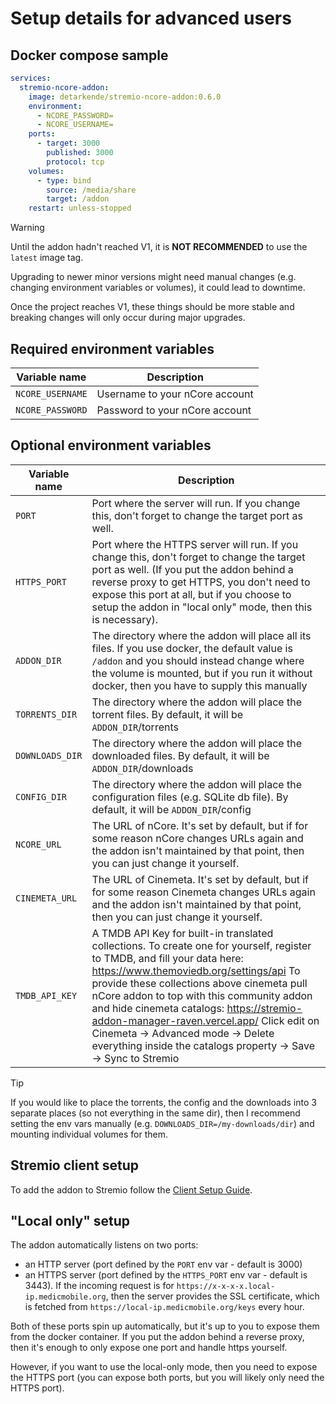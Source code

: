 # Setup details for advanced users

## Docker compose sample

```yaml
services:
  stremio-ncore-addon:
    image: detarkende/stremio-ncore-addon:0.6.0
    environment:
      - NCORE_PASSWORD=
      - NCORE_USERNAME=
    ports:
      - target: 3000
        published: 3000
        protocol: tcp
    volumes:
      - type: bind
        source: /media/share
        target: /addon
    restart: unless-stopped
```

> [!WARNING]
> Until the addon hadn't reached V1, it is **NOT RECOMMENDED** to use the `latest` image tag.
>
> Upgrading to newer minor versions might need manual changes (e.g. changing environment variables or volumes), it could lead to downtime.
>
> Once the project reaches V1, these things should be more stable and breaking changes will only occur during major upgrades.

## Required environment variables

| Variable name    | Description                    |
| ---------------- | ------------------------------ |
| `NCORE_USERNAME` | Username to your nCore account |
| `NCORE_PASSWORD` | Password to your nCore account |

## Optional environment variables

| Variable name   | Description                                                                                                                                                                                                                                                                                                                                                                                                                                                       |
| --------------- |-------------------------------------------------------------------------------------------------------------------------------------------------------------------------------------------------------------------------------------------------------------------------------------------------------------------------------------------------------------------------------------------------------------------------------------------------------------------|
| `PORT`          | Port where the server will run. If you change this, don't forget to change the target port as well.                                                                                                                                                                                                                                                                                                                                                               |
| `HTTPS_PORT`    | Port where the HTTPS server will run. If you change this, don't forget to change the target port as well. (If you put the addon behind a reverse proxy to get HTTPS, you don't need to expose this port at all, but if you choose to setup the addon in "local only" mode, then this is necessary).                                                                                                                                                               |
| `ADDON_DIR`     | The directory where the addon will place all its files. If you use docker, the default value is `/addon` and you should instead change where the volume is mounted, but if you run it without docker, then you have to supply this manually                                                                                                                                                                                                                       |
| `TORRENTS_DIR`  | The directory where the addon will place the torrent files. By default, it will be `ADDON_DIR`/torrents                                                                                                                                                                                                                                                                                                                                                           |
| `DOWNLOADS_DIR` | The directory where the addon will place the downloaded files. By default, it will be `ADDON_DIR`/downloads                                                                                                                                                                                                                                                                                                                                                       |
| `CONFIG_DIR`    | The directory where the addon will place the configuration files (e.g. SQLite db file). By default, it will be `ADDON_DIR`/config                                                                                                                                                                                                                                                                                                                                 |
| `NCORE_URL`     | The URL of nCore. It's set by default, but if for some reason nCore changes URLs again and the addon isn't maintained by that point, then you can just change it yourself.                                                                                                                                                                                                                                                                                        |
| `CINEMETA_URL`  | The URL of Cinemeta. It's set by default, but if for some reason Cinemeta changes URLs again and the addon isn't maintained by that point, then you can just change it yourself.                                                                                                                                                                                                                                                                                  |
| `TMDB_API_KEY`  | A TMDB API Key for built-in translated collections. To create one for yourself, register to TMDB, and fill your data here: https://www.themoviedb.org/settings/api To provide these collections above cinemeta pull nCore addon to top with this community addon and hide cinemeta catalogs: https://stremio-addon-manager-raven.vercel.app/ Click edit on Cinemeta -> Advanced mode -> Delete everything inside the catalogs property -> Save -> Sync to Stremio |

> [!TIP]
> If you would like to place the torrents, the config and the downloads into 3 separate places (so not everything in the same dir),
> then I recommend setting the env vars manually (e.g. `DOWNLOADS_DIR=/my-downloads/dir`)
> and mounting individual volumes for them.

## Stremio client setup

To add the addon to Stremio follow the [Client Setup Guide](../../client-setup.md).

## "Local only" setup

The addon automatically listens on two ports:

- an HTTP server (port defined by the `PORT` env var - default is 3000)
- an HTTPS server (port defined by the `HTTPS_PORT` env var - default is 3443). If the incoming request is for `https://x-x-x-x.local-ip.medicmobile.org`, then the server provides the SSL certificate, which is fetched from `https://local-ip.medicmobile.org/keys` every hour.

Both of these ports spin up automatically, but it's up to you to expose them from the docker container.
If you put the addon behind a reverse proxy, then it's enough to only expose one port and handle https yourself.

However, if you want to use the local-only mode, then you need to expose the HTTPS port (you can expose both ports, but you will likely only need the HTTPS port).
